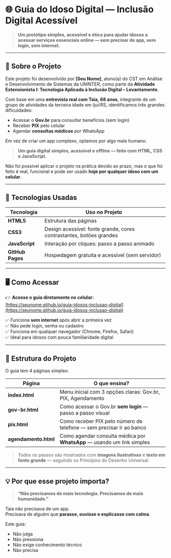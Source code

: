 # 🌐 Guia do Idoso Digital — Inclusão Digital Acessível

> **Um protótipo simples, acessível e ético para ajudar idosos a acessar serviços essenciais online — sem precisar de app, sem login, sem internet.**

---

## 📌 Sobre o Projeto

Este projeto foi desenvolvido por **[Seu Nome]**, aluno(a) do CST em Análise e Desenvolvimento de Sistemas da UNINTER, como parte da **Atividade Extensionista I: Tecnologia Aplicada à Inclusão Digital – Levantamento**.

Com base em uma **entrevista real com Taia, 68 anos**, integrante de um grupo de atividades da terceira idade em Ijuí/RS, identificamos três grandes dificuldades:
- Acessar o **Gov.br** para consultar benefícios (sem login)
- Receber **PIX** pelo celular
- Agendar **consultas médicas** por WhatsApp

Em vez de criar um app complexo, optamos por algo mais humano:  
> **Um guia digital simples, acessível e offline — feito com HTML, CSS e JavaScript.**

Não foi possível aplicar o projeto na prática devido ao prazo, mas o que foi feito é real, funcional e pode ser usado **hoje por qualquer idoso com um celular**.

---

## 🔧 Tecnologias Usadas

| Tecnologia | Uso no Projeto |
|-----------|----------------|
| **HTML5** | Estrutura das páginas |
| **CSS3** | Design acessível: fonte grande, cores contrastantes, botões grandes |
| **JavaScript** | Interação por cliques: passo a passo animado |
| **GitHub Pages** | Hospedagem gratuita e acessível (sem servidor) |

---

## 🖥️ Como Acessar

👉 **Acesse o guia diretamente no celular:**  
[https://seunome.github.io/guia-idosos-inclusao-digital](https://seunome.github.io/guia-idosos-inclusao-digital)

✅ Funciona **sem internet** após abrir a primeira vez  
✅ Não pede login, senha ou cadastro  
✅ Funciona em qualquer navegador (Chrome, Firefox, Safari)  
✅ Ideal para idosos com pouca familiaridade digital

---

## 📱 Estrutura do Projeto

O guia tem 4 páginas simples:

| Página | O que ensina? |
|--------|---------------|
| **index.html** | Menu inicial com 3 opções claras: Gov.br, PIX, Agendamento |
| **gov-br.html** | Como acessar o Gov.br **sem login** — passo a passo visual |
| **pix.html** | Como receber PIX pelo número de telefone — sem precisar ir ao banco |
| **agendamento.html** | Como agendar consulta médica por **WhatsApp** — usando um link simples |

> Todos os passos são mostrados com **imagens ilustrativas** e **texto em fonte grande** — seguindo os Princípios do Desenho Universal.

---

## 💡 Por que esse projeto importa?

> **“Não precisamos de mais tecnologia. Precisamos de mais humanidade.”**

Taia não precisava de um app.  
Precisava de alguém que **parasse, ouvisse e explicasse com calma**.

Este guia:
- Não julga  
- Não pressiona  
- Não exige conhecimento técnico  
- Não precisa
